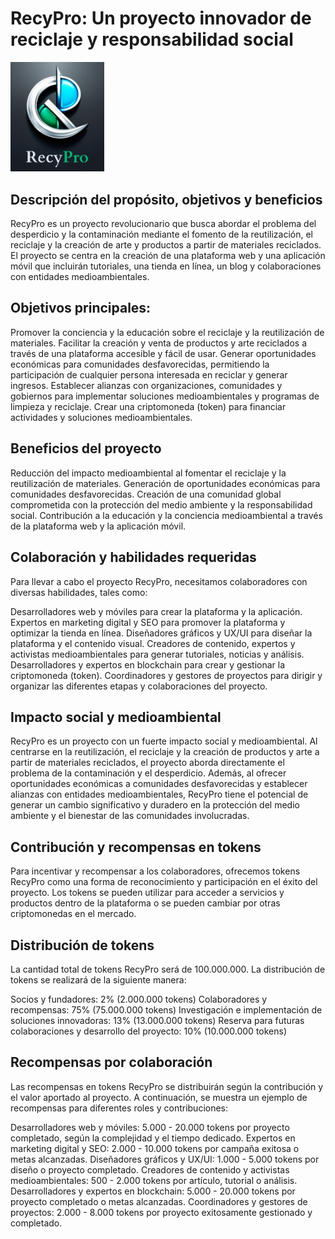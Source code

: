 # RecyPro: Un proyecto innovador de reciclaje y responsabilidad social
<img src="Logo-RecyPro.jpg" alt="RecyPro" width="150" height="auto">

## Descripción del propósito, objetivos y beneficios

RecyPro es un proyecto revolucionario que busca abordar el problema del desperdicio y la contaminación mediante el fomento de la reutilización, el reciclaje y la creación de arte y productos a partir de materiales reciclados. El proyecto se centra en la creación de una plataforma web y una aplicación móvil que incluirán tutoriales, una tienda en línea, un blog y colaboraciones con entidades medioambientales.

## Objetivos principales:

Promover la conciencia y la educación sobre el reciclaje y la reutilización de materiales.
Facilitar la creación y venta de productos y arte reciclados a través de una plataforma accesible y fácil de usar.
Generar oportunidades económicas para comunidades desfavorecidas, permitiendo la participación de cualquier persona interesada en reciclar y generar ingresos.
Establecer alianzas con organizaciones, comunidades y gobiernos para implementar soluciones medioambientales y programas de limpieza y reciclaje.
Crear una criptomoneda (token) para financiar actividades y soluciones medioambientales.

## Beneficios del proyecto

Reducción del impacto medioambiental al fomentar el reciclaje y la reutilización de materiales.
Generación de oportunidades económicas para comunidades desfavorecidas.
Creación de una comunidad global comprometida con la protección del medio ambiente y la responsabilidad social.
Contribución a la educación y la conciencia medioambiental a través de la plataforma web y la aplicación móvil.

## Colaboración y habilidades requeridas

Para llevar a cabo el proyecto RecyPro, necesitamos colaboradores con diversas habilidades, tales como:

Desarrolladores web y móviles para crear la plataforma y la aplicación.
Expertos en marketing digital y SEO para promover la plataforma y optimizar la tienda en línea.
Diseñadores gráficos y UX/UI para diseñar la plataforma y el contenido visual.
Creadores de contenido, expertos y activistas medioambientales para generar tutoriales, noticias y análisis.
Desarrolladores y expertos en blockchain para crear y gestionar la criptomoneda (token).
Coordinadores y gestores de proyectos para dirigir y organizar las diferentes etapas y colaboraciones del proyecto.

## Impacto social y medioambiental

RecyPro es un proyecto con un fuerte impacto social y medioambiental. Al centrarse en la reutilización, el reciclaje y la creación de productos y arte a partir de materiales reciclados, el proyecto aborda directamente el problema de la contaminación y el desperdicio. Además, al ofrecer oportunidades económicas a comunidades desfavorecidas y establecer alianzas con entidades medioambientales, RecyPro tiene el potencial de generar un cambio significativo y duradero en la protección del medio ambiente y el bienestar de las comunidades involucradas.

## Contribución y recompensas en tokens

Para incentivar y recompensar a los colaboradores, ofrecemos tokens RecyPro como una forma de reconocimiento y participación en el éxito del proyecto. Los tokens se pueden utilizar para acceder a servicios y productos dentro de la plataforma o se pueden cambiar por otras criptomonedas en el mercado.

## Distribución de tokens

La cantidad total de tokens RecyPro será de 100.000.000. La distribución de tokens se realizará de la siguiente manera:

Socios y fundadores: 2% (2.000.000 tokens)
Colaboradores y recompensas: 75% (75.000.000 tokens)
Investigación e implementación de soluciones innovadoras: 13% (13.000.000 tokens)
Reserva para futuras colaboraciones y desarrollo del proyecto: 10% (10.000.000 tokens)

## Recompensas por colaboración

Las recompensas en tokens RecyPro se distribuirán según la contribución y el valor aportado al proyecto. A continuación, se muestra un ejemplo de recompensas para diferentes roles y contribuciones:

Desarrolladores web y móviles: 5.000 - 20.000 tokens por proyecto completado, según la complejidad y el tiempo dedicado.
Expertos en marketing digital y SEO: 2.000 - 10.000 tokens por campaña exitosa o metas alcanzadas.
Diseñadores gráficos y UX/UI: 1.000 - 5.000 tokens por diseño o proyecto completado.
Creadores de contenido y activistas medioambientales: 500 - 2.000 tokens por artículo, tutorial o análisis.
Desarrolladores y expertos en blockchain: 5.000 - 20.000 tokens por proyecto completado o metas alcanzadas.
Coordinadores y gestores de proyectos: 2.000 - 8.000 tokens por proyecto exitosamente gestionado y completado.
